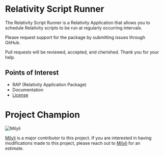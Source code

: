 ﻿# Relativity Script Runner #
The Relativity Script Runner is a Relativity Application that allows you to schedule Relativity scripts to be run at regularly occurring intervals.

Please request support for the package by submitting issues through GitHub. 

Pull requests will be reviewed, accepted, and cherished. Thank you for your help.

Points of Interest
-------------------
 - RAP (Relativity Application Package)
 - Documentation 
 - [License](./LICENSE)


# Project Champion 
![Milyli](http://milyli.com/wp-content/uploads/2014/07/milyli_header-regular.png "Milyli")

[Milyli](http://www.milyli.com) is a major contributor to this project.  If you are interested in having modifications made to this project, please reach out to [Milyli](http://www.milyli.com) for an estimate. 


